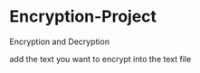 # Encryption-Project
Encryption and Decryption

add the text you want to encrypt into the text file
